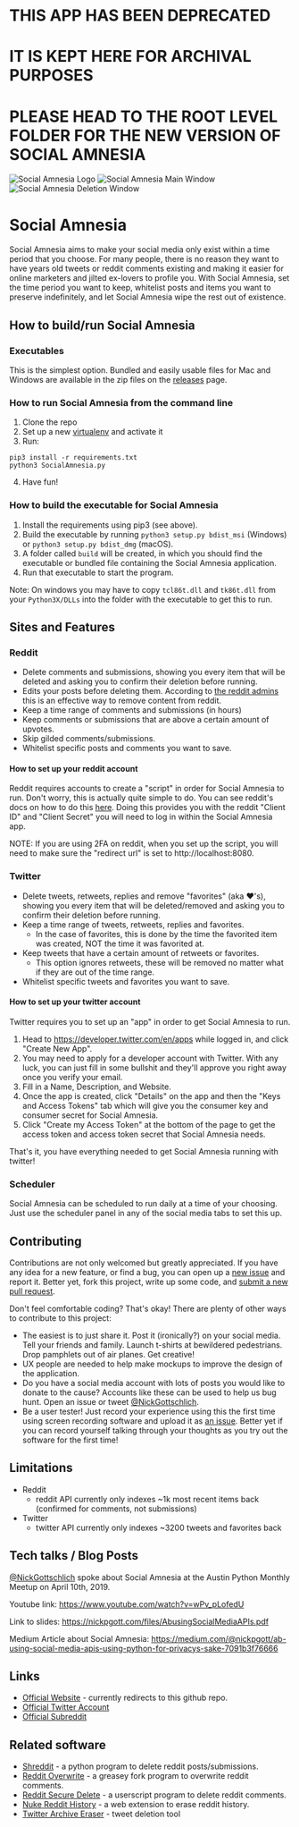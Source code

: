 # THIS APP HAS BEEN DEPRECATED
# IT IS KEPT HERE FOR ARCHIVAL PURPOSES
# PLEASE HEAD TO THE ROOT LEVEL FOLDER FOR THE NEW VERSION OF SOCIAL AMNESIA

![Social Amnesia Logo](/images/FullLogo.png)
![Social Amnesia Main Window](/images/MainWindow.png)
![Social Amnesia Deletion Window](/images/DeletionWindow.png)

# Social Amnesia
Social Amnesia aims to make your social media only exist within a time period that you choose. For many people, there is no reason they want to have years old tweets or reddit comments existing and making it easier for online marketers and jilted ex-lovers to profile you. With Social Amnesia, set the time period you want to keep, whitelist posts and items you want to preserve indefinitely, and let Social Amnesia wipe the rest out of existence.

## How to build/run Social Amnesia

### Executables

This is the simplest option. Bundled and easily usable files for Mac and Windows are available in the zip files on the [releases](https://github.com/Nick-Gottschlich/Social-Amnesia/releases) page.

### How to run Social Amnesia from the command line
1. Clone the repo
2. Set up a new [virtualenv](https://virtualenv.pypa.io/en/stable/) and activate it
3. Run:
```
pip3 install -r requirements.txt
python3 SocialAmnesia.py
```
4. Have fun!

### How to build the executable for Social Amnesia

1. Install the requirements using pip3 (see above).
2. Build the executable by running `python3 setup.py bdist_msi` (Windows) or `python3 setup.py bdist_dmg` (macOS). 
3. A folder called `build` will be created, in which you should find the executable or bundled file containing the Social Amnesia application.
4. Run that executable to start the program.

Note: On windows you may have to copy `tcl86t.dll` and `tk86t.dll` from your `Python3X/DLLs` into the folder with the executable to get this to run.

## Sites and Features

### Reddit
* Delete comments and submissions, showing you every item that will be deleted and asking you to confirm their deletion before running.
* Edits your posts before deleting them. According to [the reddit admins](https://www.reddit.com/r/blog/comments/1dhw2j/reddits_privacy_policy_has_been_rewritten_from/c9qgbbb/) this is an effective way to remove content from reddit.
* Keep a time range of comments and submissions (in hours)
* Keep comments or submissions that are above a certain amount of upvotes.
* Skip gilded comments/submissions.
* Whitelist specific posts and comments you want to save.

#### How to set up your reddit account
Reddit requires accounts to create a "script" in order for Social Amnesia to run. Don't worry, this is actually quite simple to do. You can see reddit's docs on how to do this [here](https://github.com/reddit-archive/reddit/wiki/OAuth2-Quick-Start-Example#first-steps). Doing this provides you with the reddit "Client ID" and "Client Secret" you will need to log in within the Social Amnesia app.

NOTE: If you are using 2FA on reddit, when you set up the script, you will need to make sure the "redirect url" is set to http://localhost:8080.

### Twitter
* Delete tweets, retweets, replies and remove "favorites" (aka ❤️'s), showing you every item that will be deleted/removed and asking you to confirm their deletion before running.
* Keep a time range of tweets, retweets, replies and favorites.
  * In the case of favorites, this is done by the time the favorited item was created, NOT the time it was favorited at.
* Keep tweets that have a certain amount of retweets or favorites.
  * This option ignores retweets, these will be removed no matter what if they are out of the time range.
* Whitelist specific tweets and favorites you want to save.

#### How to set up your twitter account
Twitter requires you to set up an "app" in order to get Social Amnesia to run.

1. Head to https://developer.twitter.com/en/apps while logged in, and click "Create New App".
2. You may need to apply for a developer account with Twitter. With any luck, you can just fill in some bullshit and they'll approve you right away once you verify your email.
2. Fill in a Name, Description, and Website.
3. Once the app is created, click "Details" on the app and then the "Keys and Access Tokens" tab which will give you the consumer key and consumer secret for Social Amnesia.
4. Click "Create my Access Token" at the bottom of the page to get the access token and access token secret that Social Amnesia needs.

That's it, you have everything needed to get Social Amnesia running with twitter!

### Scheduler

Social Amnesia can be scheduled to run daily at a time of your choosing. Just use the scheduler panel in any of the social media tabs to set this up.

## Contributing

Contributions are not only welcomed but greatly appreciated. If you have any idea for a new feature, or find a bug, you can open up a [new issue](https://github.com/Nick-Gottschlich/Social-Amnesia/issues/new) and report it. Better yet, fork this project, write up some code, and [submit a new pull request](https://github.com/Nick-Gottschlich/Social-Amnesia/compare).

Don't feel comfortable coding? That's okay! There are plenty of other ways to contribute to this project: 
- The easiest is to just share it. Post it (ironically?) on your social media. Tell your friends and family. Launch t-shirts at bewildered pedestrians. Drop pamphlets out of air planes. Get creative!
- UX people are needed to help make mockups to improve the design of the application.
- Do you have a social media account with lots of posts you would like to donate to the cause? Accounts like these can be used to help us bug hunt. Open an issue or tweet [@NickGottschlich](https://twitter.com/NickGottschlich).
- Be a user tester! Just record your experience using this the first time using screen recording software and upload it as [an issue](https://github.com/Nick-Gottschlich/Social-Amnesia/issues/new). Better yet if you can record yourself talking through your thoughts as you try out the software for the first time!

## Limitations

- Reddit
  - reddit API currently only indexes ~1k most recent items back (confirmed for comments, not submissions)
- Twitter
  - twitter API currently only indexes ~3200 tweets and favorites back

## Tech talks / Blog Posts

[@NickGottschlich](https://twitter.com/NickGottschlich) spoke about Social Amnesia at the Austin Python Monthly Meetup on April 10th, 2019.

Youtube link: https://www.youtube.com/watch?v=wPv_pLofedU

Link to slides: https://nickpgott.com/files/AbusingSocialMediaAPIs.pdf 

Medium Article about Social Amnesia: https://medium.com/@nickpgott/ab-using-social-media-apis-using-python-for-privacys-sake-7091b3f76666

## Links

- [Official Website](https://socialamnesia.com) - currently redirects to this github repo.
- [Official Twitter Account](https://twitter.com/social_amnesia)
- [Official Subreddit](http://reddit.com/r/socialamnesia)

## Related software

- [Shreddit](https://github.com/x89/Shreddit) - a python program to delete reddit posts/submissions.
- [Reddit Overwrite](https://greasyfork.org/en/scripts/10380-reddit-overwrite) - a greasey fork program to overwrite reddit comments.
- [Reddit Secure Delete](https://userscripts-mirror.org/scripts/show/166415) - a userscript program to delete reddit comments.
- [Nuke Reddit History](https://www.reddit.com/r/NukeRedditHistory/) - a web extension to erase reddit history.
- [Twitter Archive Eraser](https://github.com/martani/Twitter-Archive-Eraser) - tweet deletion tool
